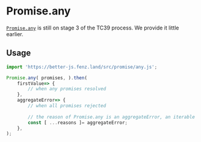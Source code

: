 # Promise.any

[`Promise.any`](https://github.com/tc39/proposal-promise-any) is still on stage 3 of the TC39 process. 
We provide it little earlier. 

## Usage

```javascript
import 'https://better-js.fenz.land/src/promise/any.js';

Promise.any( promises, ).then(
	firstValue=> {
		// when any promises resolved
	},
	aggregateError=> {
		// when all promises rejected
		
		// the reason of Promise.any is an aggregateError, an iterable object extends Error
		const [ ...reasons ]= aggregateError;
	},
);

```
